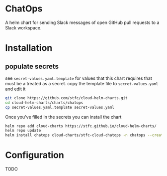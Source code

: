 # ChatOps

A helm chart for sending Slack messages of open GitHub pull requests to a Slack workspace.
 
# Installation

## populate secrets

see `secret-values.yaml.template` for values that this chart requires that must be a treated as a secret.
copy the template file to `secret-values.yaml` and edit it

```bash
git clone https://github.com/stfc/cloud-helm-charts.git
cd cloud-helm-charts/charts/chatops
cp secret-values.yaml.template secret-values.yaml
```

Once you've filled in the secrets you can install the chart

```bash
helm repo add cloud-charts https://stfc.github.io/cloud-helm-charts/
helm repo update
helm install chatops cloud-charts/stfc-cloud-chatops -n chatops --create-namespace -f secret-values.yaml
```

# Configuration

TODO